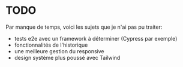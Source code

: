 # TODO

Par manque de temps, voici les sujets que je n'ai pas pu traiter:
- tests e2e avec un framework à déterminer (Cypress par exemple)
- fonctionnalités de l'historique
- une meilleure gestion du responsive
- design système plus poussé avec Tailwind
